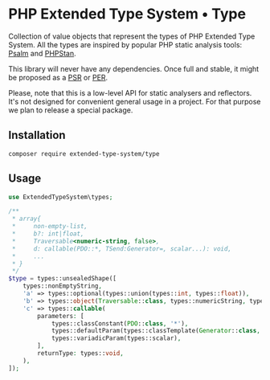 # PHP Extended Type System • Type

Collection of value objects that represent the types of PHP Extended Type System.
All the types are inspired by popular PHP static analysis tools: [Psalm](https://psalm.dev/) and [PHPStan](https://phpstan.org/).

This library will never have any dependencies. Once full and stable, it might be proposed as a [PSR](https://www.php-fig.org/psr/) or [PER](https://www.php-fig.org/per/).

Please, note that this is a low-level API for static analysers and reflectors. It's not designed for convenient general usage in a project.
For that purpose we plan to release a special package. 

## Installation

```
composer require extended-type-system/type
```

## Usage

```php
use ExtendedTypeSystem\types;

/**
 * array{
 *     non-empty-list,
 *     b?: int|float,
 *     Traversable<numeric-string, false>,
 *     d: callable(PDO::*, TSend:Generator=, scalar...): void,
 *     ...
 * }
 */
$type = types::unsealedShape([
    types::nonEmptyString,
    'a' => types::optional(types::union(types::int, types::float)),
    'b' => types::object(Traversable::class, types::numericString, types::false),
    'c' => types::callable(
        parameters: [
            types::classConstant(PDO::class, '*'),
            types::defaultParam(types::classTemplate(Generator::class, 'TSend')),
            types::variadicParam(types::scalar),
        ],
        returnType: types::void,
    ),
]);
```

